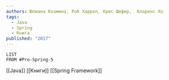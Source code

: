 ```yaml
---
authors: Юлиана Козмина, Роб Харроп, Крис Шефер,  Кларенс Хо
tags:
  - Java
  - Spring
  - Книга
published: "2017"
---
```

```dataview
LIST
FROM #Pro-Spring-5 
```
[[Java]] [[Книги]] [[Spring Framework]]

